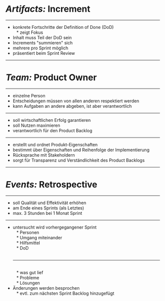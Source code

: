 # *Artifacts:* Increment

---  

* konkrete Fortschritte der Definition of Done (DoD)  
     * zeigt Fokus  
* Inhalt muss Teil der DoD sein  
* Increments "summieren" sich  
* mehrere pro Sprint möglich  
* präsentiert beim Sprint Review  

---  

# *Team:* Product Owner

---  

* einzelne Person  
* Entscheidungen müssen von allen anderen respektiert werden  
* kann Aufgaben an andere abgeben, ist aber verantwortlich  

---  

* soll wirtschaftlichen Erfolg garantieren  
* soll Nutzen maximieren  
* verantwortlich für den Product Backlog  

---  

* erstellt und ordnet Produkt-Eigenschaften  
* bestimmt über Eigenschaften und Reihenfolge der Implementierung  
* Rücksprache mit Stakeholdern  
* sorgt für Transparenz und Verständlichkeit des Product Backlogs  

---  

# *Events:* Retrospective

---  

* soll Qualität und Effektivität erhöhen  
* am Ende eines Sprints (als Letztes)  
* max. 3 Stunden bei 1 Monat Sprint  

---  

* untersucht wird vorhergegangener Sprint  
     * Personen  
     * Umgang miteinander  
     * Hilfsmittel  
     * DoD  
     <hr>  
     * was gut lief  
     * Probleme  
     * Lösungen  
* Änderungen werden besprochen  
     * evtl. zum nächsten Sprint Backlog hinzugefügt
